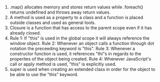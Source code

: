 1. .map() allocates memory and stores return values while .foreach() returns undefined and throws away return values.
2. A method is used as a property to a class and a function is placed outside classes and used as general tools.
3. Closure is a function that has access to the parent scope even if it has already closed.
4. Rule 1: If "this" is used in the global scope it will always reference the window object.
   Rule 2: Whenever an object calls a function through dot notation the preceeding keyword is "this".
   Rule 3: Whenever a constructor function is used, it references "thi"s in regards to the properites of the object being created.
   Rule 4: Whenever JavaScript's call or apply method is used, "this" is explicitly used.
5. super is used when creating an extended class in order for the object to be able to use the "this" keyword.
